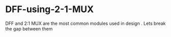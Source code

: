 # DFF-using-2-1-MUX
DFF and 2:1 MUX are the most common modules used in design . Lets break the gap between them
